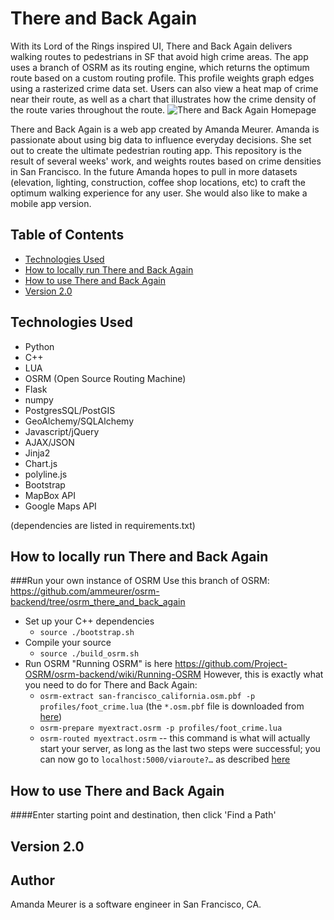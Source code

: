 # There and Back Again
With its Lord of the Rings inspired UI, There and Back Again delivers walking routes to pedestrians in SF that avoid high crime areas. The app uses a branch of OSRM as its routing engine, which returns the optimum route based on a custom routing profile. This profile weights graph edges using a rasterized crime data set. Users can also view a heat map of crime near their route, as well as a chart that illustrates how the crime density of the route varies throughout the route.
![There and Back Again Homepage](/static/thereandbackagain.png)

There and Back Again is a web app created by Amanda Meurer. Amanda is passionate about using big data to influence everyday decisions. She set out to create the ultimate pedestrian routing app. This repository is the result of several weeks' work, and weights routes based on crime densities in San Francisco. In the future Amanda hopes to pull in more datasets (elevation, lighting, construction, coffee shop locations, etc) to craft the optimum walking experience for any user. She would also like to make a mobile app version.




## Table of Contents
* [Technologies Used](#technologiesused)
* [How to locally run There and Back Again](#run)
* [How to use There and Back Again](#use)
* [Version 2.0](#v2)

## <a name="technologiesused"></a>Technologies Used

* Python
* C++
* LUA
* OSRM (Open Source Routing Machine)
* Flask
* numpy
* PostgresSQL/PostGIS
* GeoAlchemy/SQLAlchemy
* Javascript/jQuery
* AJAX/JSON
* Jinja2
* Chart.js
* polyline.js
* Bootstrap
* MapBox API
* Google Maps API

(dependencies are listed in requirements.txt)

## <a name="run"></a>How to locally run There and Back Again
###Run your own instance of OSRM
Use this branch of OSRM: https://github.com/ammeurer/osrm-backend/tree/osrm_there_and_back_again

 * Set up your C++ dependencies
 	* `source ./bootstrap.sh`
 * Compile your source
    * `source ./build_osrm.sh`
 * Run OSRM
   "Running OSRM" is here https://github.com/Project-OSRM/osrm-backend/wiki/Running-OSRM 
   However, this is exactly what you need to do for There and Back Again:
  	* `osrm-extract san-francisco_california.osm.pbf -p profiles/foot_crime.lua` (the `*.osm.pbf` file is downloaded from [here](https://mapzen.com/data/metro-extracts))
  	* `osrm-prepare myextract.osrm -p profiles/foot_crime.lua`
  	* `osrm-routed myextract.osrm` -- this command is what will actually start your server, as long as the last two steps were successful; you can now go to `localhost:5000/viaroute?…` as described [here](https://github.com/Project-OSRM/osrm-backend/wiki/Server-api#service-viaroute)


## <a name="use"></a>How to use There and Back Again

####Enter starting point and destination, then click 'Find a Path'



## <a name="v2"></a>Version 2.0


## <a name="author"></a>Author
Amanda Meurer is a software engineer in San Francisco, CA.
